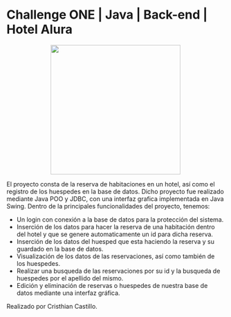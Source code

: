 # Challenge ONE | Java | Back-end | Hotel Alura

<p align="center" >
     <img width="300" heigth="300" src="https://user-images.githubusercontent.com/91544872/189419040-c093db78-c970-4960-8aca-ffcc11f7ffaf.png">
</p>

El proyecto consta de la reserva de habitaciones en un hotel, así como el registro de los huespedes en la base de datos. Dicho proyecto fue realizado
mediante Java POO y JDBC, con una interfaz grafica implementada en Java Swing.
Dentro de la principales funcionalidades del proyecto, tenemos:
- Un login con conexión a la base de datos para la protección del sistema.
- Inserción de los datos para hacer la reserva de una habitación dentro del hotel y que se genere automaticamente un id para dicha reserva.
- Inserción de los datos del huesped que esta haciendo la reserva y su guardado en la base de datos.
- Visualización de los datos de las reservaciones, así como también de los huespedes.
- Realizar una busqueda de las reservaciones por su id y la busqueda de huespedes por el apellido del mismo.
- Edición y eliminación de reservas o huespedes de nuestra base de datos mediante una interfaz gráfica.

Realizado por Cristhian Castillo.
